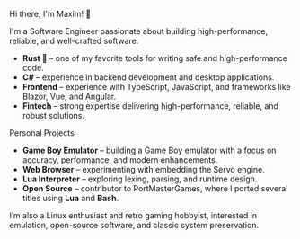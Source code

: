 Hi there, I'm Maxim! 👋

I'm a Software Engineer passionate about building high-performance, reliable, and well-crafted software.

- **Rust 🦀** – one of my favorite tools for writing safe and high-performance code.
- **C#** – experience in backend development and desktop applications.
- **Frontend** – experience with TypeScript, JavaScript, and frameworks like Blazor, Vue, and Angular.
- **Fintech** – strong expertise delivering high-performance, reliable, and robust solutions.

Personal Projects

- **Game Boy Emulator** – building a Game Boy emulator with a focus on accuracy, performance, and modern enhancements.
- **Web Browser** – experimenting with embedding the Servo engine.
- **Lua Interpreter** – exploring lexing, parsing, and runtime design.
- **Open Source** – contributor to PortMasterGames, where I ported several titles using **Lua** and **Bash**.

I’m also a Linux enthusiast and retro gaming hobbyist, interested in emulation, open-source software, and classic system preservation.
<!--
---
[![Rust](https://img.shields.io/badge/Rust-000000?style=flat-square&logo=rust&logoColor=white)](https://www.rust-lang.org)
![C#](https://img.shields.io/badge/c%23-%23239120.svg?style=for-the-badge&logo=csharp&logoColor=white&style=flat-square)
![.Net](https://img.shields.io/badge/.NET-5C2D91?style=for-the-badge&logo=.net&logoColor=white&style=flat-square)
![Lua](https://img.shields.io/badge/lua-%232C2D72.svg?style=for-the-badge&logo=lua&logoColor=white&style=flat-square)
[![JavaScript](https://img.shields.io/badge/JavaScript-F7DF1E?style=flat-square&logo=javascript&logoColor=black)](https://developer.mozilla.org/en-US/docs/Web/JavaScript)
[![TypeScript](https://img.shields.io/badge/TypeScript-3178C6?style=flat-square&logo=typescript&logoColor=white)](https://www.typescriptlang.org/)
[![Git](https://img.shields.io/badge/Git-F05032?style=flat-square&logo=git&logoColor=white)](https://git-scm.com/)
![Kubernetes](https://img.shields.io/badge/kubernetes-%23326ce5.svg?style=for-the-badge&logo=kubernetes&logoColor=white&style=flat-square)
[![Docker](https://img.shields.io/badge/Docker-2496ED?style=flat-square&logo=docker&logoColor=white)](https://www.docker.com/)
[![Bash](https://img.shields.io/badge/Bash-4EAA25?style=flat-square&logo=gnubash&logoColor=white)](https://www.gnu.org/software/bash/)
![Blazor](https://img.shields.io/badge/blazor-%235C2D91.svg?style=for-the-badge&logo=blazor&logoColor=white&style=flat-square)
[![Arch Linux](https://img.shields.io/badge/Arch_Linux-1793D1?style=flat-square&logo=arch-linux&logoColor=white)](https://archlinux.org/)
[![PostgreSQL](https://img.shields.io/badge/PostgreSQL-336791?style=flat-square&logo=postgresql&logoColor=white)](https://www.postgresql.org/)
[![Tokio](https://img.shields.io/badge/Tokio-2A3C3C?style=flat-square&logo=tokio&logoColor=white)](https://tokio.rs/)
![Protocol Buffers](https://img.shields.io/badge/-Protocol%20Buffers-02569B?logo=google%20cloud&logoColor=white&style=flat-square&)
![Analogue](https://img.shields.io/badge/Analogue-1A1A1A?style=for-the-badge&logo=Analogue&logoColor=white&style=flat-square)


**mxmgorin/mxmgorin** is a ✨ _special_ ✨ repository because its `README.md` (this file) appears on your GitHub profile.

Here are some ideas to get you started:

- 🔭 I’m currently working on ...
- 🌱 I’m currently learning ...
- 👯 I’m looking to collaborate on ...
- 🤔 I’m looking for help with ...
- 💬 Ask me about ...
- 📫 How to reach me: ...
- 😄 Pronouns: ...
- ⚡ Fun fact: ...
-->
